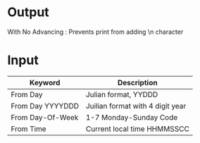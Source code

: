 # Output

With No Advancing
: Prevents print from adding \n character


# Input 

| Keyword | Description |
| ------- | ----------- |
| From Day | Julian format, YYDDD |
| From Day YYYYDDD | Juilian format with 4 digit year|
| From Day-Of-Week | 1-7 Monday-Sunday Code |
| From Time | Current local time HHMMSSCC |